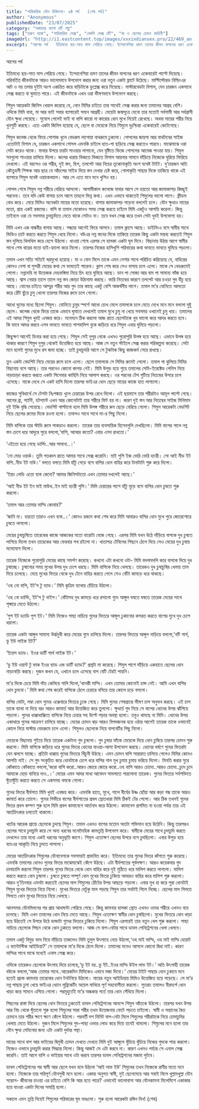 ```yaml
---
title: "পারিবারিক যৌন চিকিৎসা- ৬ষ্ঠ পর্ব   (শেষ পর্ব)"
author: "Anonymous"
publishedDate: "23/07/2025"
category: "অজাচার বাংলা চটি গল্প"
tags: ["তরুণ বয়স্ক", "পারিবারিক সেক্স", "বেঙ্গলি সেক্স চটি", "মা ও ছেলের চোদন কাহিনী"]
imageUrl: "http://i1.eastcontent.top/images/xxxindiansex.pro/22/469_an.jpg"
excerpt: "আগের পর্ব   ইতিমধ্যে ছয়-সাত মাস পেরিয়ে গেছে। ইন্দোনেশিয়া ভ্রমণ তাদের জীবন যাপনের ধরণ একেবারেই পাল্টে দিয়েছে। পরিবর্তিত জীবনটাকে আরও ভালোভাবে উপভোগ করার জন্য ওরা নতুন একটা ফ্লাটে উঠেছে। মাল্টিস্টোরড ব..."
---
```


আগের পর্ব


ইতিমধ্যে ছয়-সাত মাস পেরিয়ে গেছে। ইন্দোনেশিয়া ভ্রমণ তাদের জীবন যাপনের ধরণ একেবারেই পাল্টে দিয়েছে। পরিবর্তিত জীবনটাকে আরও ভালোভাবে উপভোগ করার জন্য ওরা নতুন একটা ফ্লাটে উঠেছে। মাল্টিস্টোরড বিল্ডিংএর আট ও নয় তলার দুইটা অংশ একত্রিত করে বাড়িটাকে ডুপ্লেক্স করে নিয়েছে। মাস্টারবেডটা বিশাল, যেন চারজন একসাথে সেক্স করতে বা ঘুমাতে পারে। এই জীবনটাকে এখন ওরা ভীষণভাবে উপভোগ করছে।


শিমুল আরেকটা জিনিস খেয়াল করেছে যে, বোন মিমির চাইতে তার সাথেই সেক্স করার জন্য তমালের আগ্রহ বেশি। ওদিকে মিমি বাবা, মা আর ভাই সবার ব্যাপারেই সমান আগ্রহী। মেয়েটা জন্মসূত্রে যেনো তার মতোই সর্বগামী আর সর্বগ্রাসী যৌন ক্ষুধা পেয়েছে। সুযোগ পেলেই ভাই বা বাপি কারো না কারোর ধোন মুখে নিয়েই রেখেছে। অথবা মায়ের শরীর নিয়ে খুনসুটি করছে। এতে একটা জিনিস হয়েছে যে, ছেলে বা মেয়েকে নিয়ে শিমুলে দুঃশ্চিন্তা একেবারেই কেটেগেছে।


শিমুল কলেজ থেকে ফিরে পোশাক খুলে বেডরুম লাগোয়া বাথরুমে ঢুকলো। গোসলের জায়গা আর বাথটাবের সাইজ এতোটাই বিশাল যে, চারজন একসাথে গোসল এমনকি চাইলে হাত-পা ছড়িয়ে সেক্স করতেও পারবে। মাঝেমাঝে ওরা সেটা করেও থাকে। মাথার উপরে চারটা সাওয়ার লাগানো, যেন বৃষ্টিতে ভিজে গোসলের আমেজ পাওয়া যায়। শিমুল সবগুলো শাওয়ার চালিয়ে দিলো। জলের ধারায় ভিজতে ভিজতে বিশাল আয়নার সামনে দাঁড়িয়ে নিজেকে ঘুরিয়ে ফিরিয়ে দেখলো। এই বয়সেও ওর শরীর, দুই স্তন, হিপ, তলপেট আর নিচের তৃকোনাকৃতি অংশ যথেষ্ট টাইট। দু’চারজন অতি কৌতুহলী শিক্ষক আর ছাত্র যে আঁচলের সাইড দিয়ে স্তন দেখার চেষ্ট করে, গোলাকৃতি পাছার দিকে তাকিয়ে থাকে এই ব্যাপারে শিমুল যথেষ্ট ওয়াকেবহাল। আর সে এতে মনে মনে খুশিও হয়।


গোসল শেষে শিমুল নগ্ন শরীরে বেরিয়ে আসলো। আগামীকাল কলেজে যাবার আগে সে হয়তো আর জামাকাপড় কিচ্ছুই পরবেনা। তবে যদি কেউ বাসায় চলে আসে তাহলে ভিন্ন কথা। এখন এভাবে থাকতেই শিমুলের ভালো লাগে। ফ্রীডম বোধ করে। মেয়ে মিমিও অনেকটা মায়ের মতো হয়েছে। বাসায় জামাকাপড় পড়েনা বললেই চলে। যৌন ক্ষুধাও মায়ের মতো, প্রায় একই রকমের। বাপি বা তমাল যেকোনও সময় সেক্স করতে চাইলে মিমি একটুও আপত্তি করেনা। কিন্তু তাইবলে ওরা যে সবসময় চুদাচুদিতে মেতে থাকে সেটাও না। তবে যখন সেক্স করে তখন সেটা খুবই উপভোগ্য হয়।


মিমি এখন এক বান্ধবীর বাসায় আছে। সন্ধ্যার আগেই ফিরে আসবে। তমাল ক্লাসে আছে। ডাইনিংএ বসে স্বামীর সাথে ভিডিও চ্যাট করতে করতে শিমুল খেয়ে নিলো। বউএর নগ্ন স্তনের দিকে তাকিয়ে তারেক কিছু একটা মন্তব্য করতেই শিমুল স্তন দুলিয়ে খিলখিল করে হেসে উঠলো। খাওয়া শেষে এরপর সে হালকা একটা ঘুম দিবে। বিছানায় উঠার আগে স্বামীর সাথে শেষ বারের মতো হাই-হ্যালো করে নিলো। তারপর নিজের হাসিখুশি পরিবারের কথা ভাবতে ভাবতে ঘুমিয়ে পড়লো।


তমাল এখন সত্যি সত্যিই ঘরমুখো হয়েছে। মা ও বোন মিলে তাকে এমন নেশার সাথে পরিচিত করিয়েছে যে, বাহিরের কোনও নেশা বা সুন্দরী মেয়ের কথা সে ভাবতেই পারেনা। ক্লাস শেষ করে সেও বাসায় চলে এলো। মাকে সে বেডরুমেই পেলো। নগ্নদেহি মা উত্তেজক দেহভঙ্গিমা নিয়ে চিৎ হয়ে ঘুমিয়ে আছে। ডান পা সোজা আর বাম পা সামান্য ভাঁজ হয়ে আছে। শ্বাস নেয়ার তালে তালে নগ্ন স্তন জোড়া উঠানামা করছে। ভারি নিতম্বের কারণে তলপেট আর চওড়া গুদ উঁচু হয়ে আছে। বোনের চাইতে আম্মুর শরীর আর গুদ তার কাছে একটু বেশি আকর্ষনীয় লাগে। তমাল মা’র যোনিতে আলতো করে ঠোঁট ছুঁয়ে চুমু খেলো তারপর নিজের রুমে চলে গেলো।


আধো ঘুমের মধ্যে ছিলো শিমুল। যোনিতে চুমুর স্পর্শে আধো চোখ মেলে তমালকে চলে যেতে দেখে মনে মনে বললো দুষ্টু ছেলে। কলেজ থেকে ফিরে তাকে এভাবে ঘুমাতে দেখলেই তমাল মুখে চুমু না খেয়ে সবসময় ওখানেই চুমু খায়। তমালের এই আদর শিমুল খুবই এনজয় করে। মনেমনে ঠিক করলো আজ রাতে ছেলেটাকে খুব ভালো করে আদর করতে হবে। কি ভাবে আদর করবে এসব ভাবতে ভাবতে পাশবালিশ বুকে জড়িয়ে ধরে শিমুল এবার ঘুমিয়ে পড়লো।


কিছুক্ষণ আগেই ডিনার করা হয়ে গেছে। শিমুল সেই দুপুর থেকে এখনও পুরোপুরি উলঙ্গ হয়ে আছে। এভাবে উলঙ্গ হয়ে থাকার কারণে শিমুল দুপুর থেকেই উত্তেজিত হয়ে আছে। আজ সে নতুন স্টাইলে সেক্স করার পরিকল্পনা করেছে। সেটা মনে হলেই গুদের মুখে রস জমা হচ্ছে। তাই চুদাচুদরি আগে সে টুকটাক কিছু কাজকর্ম সেরে রাখছে।


তুন একটা বেডশিট নিয়ে মেয়ের রুমে চলে এলো। ছেলে তমালকে সে মিমির রুমেই পেলো। তমাল পা ঝুলিয়ে মিমির বিছানায় বসে আছে। তার পরনেও কোনো কাপড় নেই। মিমি উপুড় হয়ে শুয়ে তমালের সেমি-ইরেক্টেড পেনিস নিয়ে নাড়াচাড়া করতে করতে একটা সিনেমার কাহিনি নিয়ে আলাপ করছে। ওর পরনের টেপ গুটিয়ে নিতম্বের উপরে চলে এসেছে। মাকে দেখে সে একট হাসি দিলো তারপর ভাইএর ধোন ছেড়ে মায়ের কাজে হাত লাগালো।


কাজের ‍সুবিধার্থে সে টেপটা নিঃশঙ্কচে খুলে চেয়ারের উপর রেখে দিলো। এই ছয়মাসে তার শরীরটাও আমূল পাল্টে গেছে। আগের ব্রা, প্যান্টি, হটপ্যান্ট এখন আর কোনোটাই তার শরীরে ফিট হয় না। কারণ দুই স্তন আর নিতম্বের সাইজ মিনিমাম দুই ইঞ্চি বৃদ্ধি পেয়েছে। বেডশিট পাল্টানো হলে মিমি উলঙ্গ শরীরে রুম ছেড়ে বেরিয়ে গেলো। শিমুল আরেকটা বেডশিট নিয়ে ছেলের রুমের দিকে রওনা হলো। তমালও সাথে সাথে মা-র পিছু নিলো।


মিমি বাপিকে তার স্টাডি রুমে পাকড়াও করলো। তারেক তার ব্যবসায়িক হিসেবগুলি দেখছিলো। মিমি বাপের গালে নগ্ন স্তন চেপে ধরে আদুরে সুরে বললো,‘বাপি, আআর কতো? এবার এসব রাখতো।’

‘এইতো হয়ে গেছে ডার্লিং..আর সামান্য..।’

‘নো মোর ওয়ার্ক। তুমি গতকাল রাতে আমার সাথে সেক্স করোনি। মাই পুশি ইজ ভেরি ভেরি হাংরী। সো আই নীড ইট বাপি..নীড ইট নাউ।’ বলতে বলতে মিমি হাঁটু গেড়ে বসে বাপির ধোন বাহির করে টানাটানি শুরু করে দিলো।

‘ইয়াং লেডি এতো ব্যস্ত কেনো? আমার জিনিসটাতো এখন তোমার দখলেই আছে।’

‘আই নীড ইট ইন মাই মাউথ..ইন মাই হাংরী পুসি।’ মিমি চেয়ারের পাশে হাঁটু মুড়ে বসে বাপির ধোন চুষতে শুরু করলো।

‘তমাল আর তোমার মাম্মি কোথায়?’

‘জানি না। হয়তো তারাও এখন ব্যস্ত..।’ কোনও রকমে কথা শেষ করে মিমি আবারও বাপির ধোন মুখে পুরে জোরেশোরে চুষতে লাগলো।


মেয়ের চুষাচুষিতে তারেকের কাজে আজকের মতো বারোটা বেজে গেছে। এরপর মিমি যখন উঠে দাঁড়িয়ে বাপকে দুধ চুষতে লাগিয়ে দিলো তখন তারেকের আর ফেরবার পথ রইলো না। খাতাপত্র টেবিলের পিছনে ঠেলে দিয়ে সেও মেয়ের দুধ চুষায় মনোযোগ দিলো।


তারেক নিজেকে পুরোপুরি মেয়ের কাছে সমর্পণ করেছে। কখনো এটা কখনো ওটা- মিমি বদলাবদলি করে বাপকে দিয়ে দুধ চুষাচ্ছে। চুষানোর সময় মুখের উপর দুধ চেপে ধরছে। মিমি বাপিকে নিয়ে খেলছে। তারেকও দুধ চুষাচুষির খেলায় তাল দিয়ে চলেছে। মেয়ে মুখের ভিতর থেকে দুধ টেনে বাহির করতে গেলে সেও বোঁটা কামড়ে ধরে থাকছে।


‘ওহ নো বাপি, ইট’স টু ব্যাড।’ মিমি কৃত্রিম ব্যাথায় চেঁচিয়ে উঠলো।

‘ওহ নো ডার্লিং, ইট’স টু নাইস।’ বোঁটাসহ দুধ কামড়ে ধরে রসালো গুদে আঙ্গুল ঘষতে ঘষতে তারেক মেয়ের সাথে শৃঙ্গারে মেতে উঠলো।

‘পুশ ইট ড্যাডি পুশ ইট।’ মিমি নিজেও পাছা নাচিয়ে গুদের ভিতরে আঙ্গুল ঢুকানোর কসরত করতে বাপের মুখে দুধ চেপে ধরলো।

তারেক একটা আঙ্গুল সামান্য উর্দ্ধমুখী করে মেয়ের গুদে চালিয়ে দিলো। তারপর ভিতরে আঙ্গুল নাড়িয়ে বললো,’নটি গার্ল, ডু ইউ লাইক ইট?’

‘ইয়েস ড্যাড। ইওর ডার্টি গার্ল লাইক ইট।’

‘ডু ইউ ওয়ান্ট টু ফাক ইওর ব্যাড এন্ড ডার্টি ড্যাড?’ প্রশ্নটা মা করেছে। শিমুল পাশে দাঁড়িয়ে একহাতে ছেলের ধোন নাড়ানাড়ি করছে। দুজন কখন যে, এখানে চলে এসেছে বাপ বেটি টেরই পায়নি।

মা’র দিকে চেয়ে মিমি দাঁত কেলিয়ে গালি দিলো,‘খানকী মাম্মি। এখন তোমার কোনোই চান্স নেই। আমি এখন বাপির ধোন চুদবো।’ মিমি কথা শেষ করেই বাপিকে ঠেলে চেয়ারে বসিয়ে তার কোলে চড়ে বসলো।


বাপির মোটা, লম্বা ধোন গুদের এক্কেবারে ভিতরে ঢুকে গেছে। মিমি গুদের শেষপ্রান্তে ভীষণ চাপ অনুভব করছে। এই চাপ তাকে ব্যাথা না দিয়ে বরং আরও কামার্ত আর উত্তেজিত করে তুললো। ক্ষুধার্ত গুদ নিয়ে সে বাপের ধোনের উপর ঝাঁপিয়ে পড়লো। গুদের ধাক্কাধাক্কিতে বাপিকে নিয়ে চেয়ার সহ উল্টে পড়ার অবস্থা হলো। তবুও থামছে না মিমি। ধোনের উপর একাধারে গুদের আক্রমণ চালিয়ে যাচ্ছে। মেয়ের চোদন ঝড় আরও বিপদজনক হয়ে ওঠার আগেই তারেক তাকে ওভাবেই কোলে নিয়ে মাস্টার বেডরুমে চলে এলো। শিমুলও ছেলেকে নিয়ে বাপবেটির পিছু নিলো।


মেয়েকে বিছানায় শুইয়ে দিয়ে তারেক একটানা গুদ চুষলো। গুদ চুষার ফাঁকে মেয়েকে দিয়ে ধোন চুষিয়ে তারপর চোদন শুরু করলো। মিমি বাপিকে জড়িয়ে ধরে গুদের ভিতর ধোনের যাওয়া-আসা উপভোগ করছে। ধোনের ঘর্ষণে গুদের ভিতরটা যেন ঝলসে যাচ্ছে। প্রতিটা ধাক্কায় গুদের ভিতরে খিঁচুনী উঠছে। এমন চোদন বাপি সারারাত চালিয়ে গেলেও মিমির কোনও আপত্তি নাই। সে গুদ সংকুচিত করে ধোনটাকে চেপে ধরে বাপির গাল মুখ চুমায় চুমায় ভরিয়ে দিলো। মিনতি করার সুরে কোঁকাতে কোঁকাতে বললো,‘করো বাপি করো..আরও জোরে জোরে করো..ওহ বাপি আরও চোদো..আরও চোদো..চুদে চুদে আমাকে হোড় বানিয়ে দাও..।’ মেয়ের এমন আদর মাখা আবেদন সামলাতে পারলোনা তারেক। গুদের ভিতরে সর্বশক্তিতে ঘুঁতাঘুঁতি করতে করতে সে একসময় থমকে গেলো।


গুদের ভিতর বীর্যপাত মিমি খুবই এনজয় করে। এমনকি হাতে, মুখে, গালে বীর্যের উষ্ণ ছোঁয়া আর কড়া গন্ধ তাকে আরও কামার্ত করে তোলে। গুদের গিভীরে বাপের বীর্যপাতের প্রবল স্রোতধারা মিমি ঠিকই টের পেলো। আর ঠিক তখনই গুদের ভিতর প্রবল কম্পণ শুরু হলে মিমি প্রবল কামাবেগে আর্তনাদ করে উঠলো। কামাবেগ প্রশমিত না হওয়া পর্যন্ত তার এই আর্তচিৎকার চলতেই থাকলো।


খাটের আরেক প্রান্তে ছেলেকে চুদছে শিমুল। তমাল এখনও বাপের মতোন অতটা শক্তিমান হয়ে উঠেনি। কিন্তু তারপরও ছেলের সাথে চুদাচুদি করে সে অন্য ধরনের মনোদৈহিক কামতৃপ্তি উপভোগ করে। স্বামীকে মেয়ের সাথে চুদাচুদি করতে দেখলেও তার মধ্যে একই ধরনের অনুভূতি জাগে। শিমুল এতোক্ষণ ছেলের উপরে বসে চুদছিলো। এবার উপুড় হয়ে ব্যাংএর আকৃতি নিয়ে চুদতে লাগলো।


মেয়ের আর্তচিৎকার শিমুলের যৌনাবেগকে সবসময়ই প্রভাবিত করে। ইতিমধ্যে তার গুদের ভিতর কাঁপতে শুরু করেছে। এমনকি তমালের ধোনও গুদের ভিতর মাঝেমাঝেই কেঁপে উঠছে। এটা বীর্যপাতের পূর্বলক্ষণ। আরও কয়েকবার গুদ চালাচালি করলো শিমুল তারপর গুদের ভিতর থেকে ধোন বাহির করে দুই মুঠিতে ধরে মালিশ করতে লাগলো। মালিশ করতে করতে ধোন চুষলো। চুষতে চুষতে সম্পূর্ণ ধোন মুখের ভিতর ঢুকিয়ে আবারও বাহির করে মালিশ শুরু করলো। আরও দু’তিনবার এমনটা করতেই ছেলের মাল শিমুলের ঠোঁটের উপর আছড়ে পড়লো। এবার মুখ হা করে পুরা ধোনটাই শিমুল মুখের ভিতরে নিয়ে নিলো। মুখের ভিতরে যেটুকু মাল পড়ছে শিমুল তার সবটাই গিলে নিচ্ছে। ছেলের মাল গিলতে গিলতে ধোন মুখের ভিতরে নিয়ে খেলছে।


আনন্দময় যৌনমিলনের পর প্রায় আধাঘন্টা পেরিয়ে গেছে। কিন্তু কামনার হালকা স্রোত এখনও ওদের শরীরে এখনও বয়ে চলেছে। মিমি এখন তমালের ধোন নিয়ে মেতে আছে। শিমুল এতোক্ষণ স্বামীর ধোন চুষছিলো। মুখের ভিতরে ধোন খাড়া হয়ে উঠতেই সে উপরে উঠে ডান্ডাটা গুদের ভিতরে ঢুকিয়ে নিলো। শিমুল এরপরেই তার নতুন খেল শুরু করলো। পাছা নাচিয়ে ছেলেকে পিছন থেকে ধোন ঢুকাতে বললো। আজ সে বাপ-বেটার সাথে ডাবল পেনিট্রেশনের খেলা খেলবে।


তমাল একটু বিমুড় ভাব নিয়ে দাঁড়িয়ে তাকলেও মিমি তুমুল উৎসাহে নেচে উঠলো,‘ওহ মাই মাম্মি, ওহ মাই মাম্মি হোয়াট এ ফ্যান্টাস্টিক আইডিয়া?’ সে তমালকে মা’র দিকে ঠেলে দিলো। তমালের মনেও আসলে কোনো দ্বিধা নাই। কারণ মাম্মির সাথে মাঝে মধ্যেই এনাল সেক্স করে।


ওদিকে তারেকও ছেলেকে উৎসাহ দিয়ে চলেছে,‘ডু ইট বয়..ডু ইট..ইওর মাম্মি উইল লাভ ইট।’ অতি উৎসাহী তারেক বউকে বললো,‘আজ তোমার সাথে..আরেকদিন মিমিকেও এবাবে মজা দিবো।’ মেয়ের টাইট পাছায় ধোন ঢুকাবে মনে হতেই প্রচন্ড কামনায় তারেকের ধোন টনটনিয়ে উঠলো। মায়ের নতুন আইডিয়ায় মিমিও উত্তেজিত হয়ে পড়েছে। সে মা’র নগ্ন পাছায় চুমা খেয়ে ভাইএর ধোনে লুব্রিকেটিং অয়েল মাখিয়ে পূর্ণ সহযোগীতা করলো। সুতরাং তমালও বীরদর্পে ধোন খাড়া করে সামনে এগিয়ে গেলো। পরমূহুর্তেই মা’র অন্ধকার গর্তে তার ধোন সেঁধিয়ে দিলো।


পিছনের রাস্তা দিয়ে ছেলের ধোন ভিতরে ঢুকতেই ডাবল পেনিট্রেশনের আনন্দে শিমুল আঁতকে উঠলো। তারপর যখন উপর আর নিচ থেকে ঘুঁতানো শুরু হলো শিমুলের সারা শরীর তখন উত্তেজনায় ফেটে পড়তে চাইলো। স্বামী ও সন্তানের দ্বৈত চোদনে তার শরীর ক্ষণে ক্ষণে কেঁপে উঠলো। পরবর্তী দশ মিনিট বাপ-বেটা মিলে শিমুলের শরীরটাকে নিয়ে চোদাচুদির খেলায় মেতে উঠলো। দুজন মিলে শিমুলের গুদ-পাছা ওভার লোড করে দিয়ে তবেই থামলো। শিমুলের মনে হলো তার যৌন ক্ষুধা মেটানোর জন্য এটা একটা দুর্দান্ত পন্থা।


মায়ের সাথে বাপ আর ভাইয়ের দ্বিমুখী চোদন দেখতে দেখতে মিমি দুই আঙ্গুলে খুঁচিয়ে খুঁচিয়ে নিজের গুদকে শান্ত করলো। নিজেও ওভাবে চুদাচুদি করার সিদ্ধান্ত নিলো। কিন্তু আজই সে এটা করবে না। কারণ এখনও পর্য্যন্ত সে এনাল সেক্স করেনি। তাই আগে বাপি ‍ও ভাইয়ার সাথে ওটা করবে তারপর ডাবল পেনিট্রেশনের মজমা লুটবে।


ডাবল পেনিট্রেশনের পর স্বামী আর ছেলে যখন বলে উঠলো ‘আই লাভ ইউ’ শিমুলের তখন নিজেকে রানীর মতো মনে হলো। নিজেকে তার পরিপূর্ণ যৌনসুখী মনে হলো। একান্ত অনুগত স্বামী, দুই ছেলেমেয়ে আর সবাই মিলে খুল্লামখুল্লা যৌন সম্ভোগ- জীবনের চাওয়া এর চাইতে বেশি কি আর হতে পারে? এভাবেই ভালোবাসা আর যৌনকামনা মিলেমিশে একাকার হয়ে যাওয়া একটা দিনের সমাপ্তি হলো।


সকালে এমন তৃপ্তি নিয়েই শিমুলের পরিবারের ঘুম ভাঙলো। শুরু হলো আরেকটা রঙ্গিন দিন! (শেষ)
